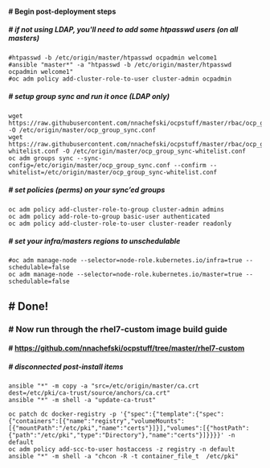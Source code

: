 #### # Begin post-deployment steps

##### # if not using LDAP, you'll need to add some htpasswd users (on all masters)
```
#htpasswd -b /etc/origin/master/htpasswd ocpadmin welcome1
#ansible "master*" -a "htpasswd -b /etc/origin/master/htpasswd ocpadmin welcome1"
#oc adm policy add-cluster-role-to-user cluster-admin ocpadmin
```
##### # setup group sync and run it once (LDAP only)
```
wget https://raw.githubusercontent.com/nnachefski/ocpstuff/master/rbac/ocp_group_sync.conf -O /etc/origin/master/ocp_group_sync.conf
wget https://raw.githubusercontent.com/nnachefski/ocpstuff/master/rbac/ocp_group_sync-whitelist.conf -O /etc/origin/master/ocp_group_sync-whitelist.conf 
oc adm groups sync --sync-config=/etc/origin/master/ocp_group_sync.conf --confirm --whitelist=/etc/origin/master/ocp_group_sync-whitelist.conf
```
##### # set policies (perms) on your sync’ed groups
```
oc adm policy add-cluster-role-to-group cluster-admin admins
oc adm policy add-role-to-group basic-user authenticated
oc adm policy add-cluster-role-to-user cluster-reader readonly
```
##### # set your infra/masters regions to unschedulable
```
#oc adm manage-node --selector=node-role.kubernetes.io/infra=true --schedulable=false
oc adm manage-node --selector=node-role.kubernetes.io/master=true --schedulable=false
```
## # Done!

### # Now run through the rhel7-custom image build guide
#### # https://github.com/nnachefski/ocpstuff/tree/master/rhel7-custom

##### # disconnected post-install items
```
ansible "*" -m copy -a "src=/etc/origin/master/ca.crt dest=/etc/pki/ca-trust/source/anchors/ca.crt"
ansible "*" -m shell -a "update-ca-trust"

oc patch dc docker-registry -p '{"spec":{"template":{"spec":{"containers":[{"name":"registry","volumeMounts":[{"mountPath":"/etc/pki","name":"certs"}]}],"volumes":[{"hostPath":{"path":"/etc/pki","type":"Directory"},"name":"certs"}]}}}}' -n default
oc adm policy add-scc-to-user hostaccess -z registry -n default
ansible "*" -m shell -a "chcon -R -t container_file_t  /etc/pki"
```